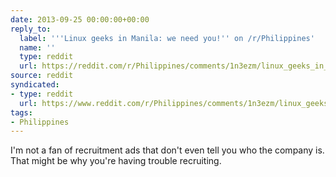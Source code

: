 ```yaml
---
date: 2013-09-25 00:00:00+00:00
reply_to:
  label: '''Linux geeks in Manila: we need you!'' on /r/Philippines'
  name: ''
  type: reddit
  url: https://reddit.com/r/Philippines/comments/1n3ezm/linux_geeks_in_manila_we_need_you/
source: reddit
syndicated:
- type: reddit
  url: https://www.reddit.com/r/Philippines/comments/1n3ezm/linux_geeks_in_manila_we_need_you/ccf3ab3/
tags:
- Philippines
---
```


I'm not a fan of recruitment ads that don't even tell you who the company is. That might be why you're having trouble recruiting.